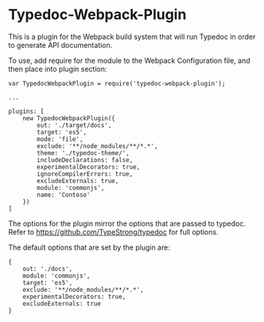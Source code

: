 # Typedoc-Webpack-Plugin
This is a plugin for the Webpack build system that will run Typedoc in order to generate API documentation.

To use, add require for the module to the Webpack Configuration file, and then place into plugin section:


```
var TypedocWebpackPlugin = require('typedoc-webpack-plugin');

...

plugins: [
	new TypedocWebpackPlugin({
		out: './target/docs',
		target: 'es5',
		mode: 'file',
		exclude: '**/node_modules/**/*.*',
		theme: './typedoc-theme/',
		includeDeclarations: false,
		experimentalDecorators: true,
		ignoreCompilerErrors: true,
		excludeExternals: true,
		module: 'commonjs',
		name: 'Contoso'
	})
]
```


The options for the plugin mirror the options that are passed to typedoc. Refer to https://github.com/TypeStrong/typedoc for full options. 

The default options that are set by the plugin are:

```
{
	out: './docs',
	module: 'commonjs',
	target: 'es5',
	exclude: '**/node_modules/**/*.*',
	experimentalDecorators: true,
	excludeExternals: true
}
```